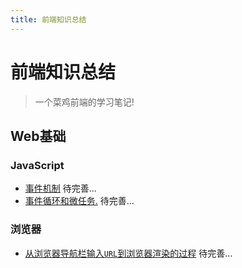 ```yaml
---
title: 前端知识总结
---
```


# 前端知识总结

> 一个菜鸡前端的学习笔记!

## Web基础

### JavaScript

- [事件机制](/web/javascript/event-mechanism) 待完善...   
- [事件循环和微任务.](/web/javascript/event-loop) 待完善...

<!-- ### React 
- [状态管理:react-redux的原理](/web/react/reduct-source) 创作中 -->

### 浏览器
- [从浏览器导航栏输入`URL`到浏览器渲染的过程](/web/browser/browser-render) 待完善...

<!-- ## 编译和打包工具
> TODO

### Rollup 

[什么是Rollup?](/web/rollup/what-is-rollup)

### Webpack

[Wbpack是什么?](/web/webpack/what-is-webpack)  
[怎么使用Webpack?]()  
[怎么去提升性能?]()  
[怎么实现一个Loader?]()
[怎么实现一个Plugin?]()
[怎么去实现一个简易的Webpack-上?]()  
[怎么去实现一个简易的Webpack-中?]()  
[怎么去实现一个简易的Webpack-下?]()  
[好用的Webpack插件!]()  

### Babel

[什么是Babel?]()

### AST

[什么是什么AST?]() -->
